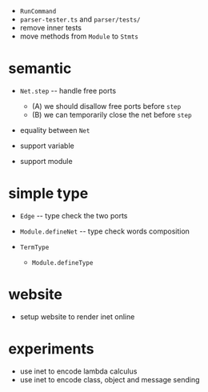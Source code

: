 - `RunCommand`
- `parser-tester.ts` and `parser/tests/`
- remove inner tests
- move methods from `Module` to `Stmts`

# semantic

- `Net.step` -- handle free ports

  - (A) we should disallow free ports before `step`
  - (B) we can temporarily close the net before `step`

- equality between `Net`

- support variable

- support module

# simple type

- `Edge` -- type check the two ports

- `Module.defineNet` -- type check words composition

- `TermType`
  - `Module.defineType`

# website

- setup website to render inet online

# experiments

- use inet to encode lambda calculus
- use inet to encode class, object and message sending
